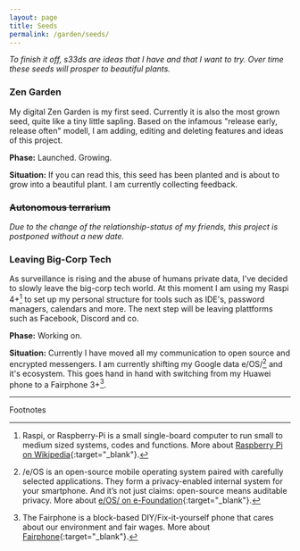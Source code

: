 ```yaml
---
layout: page
title: Seeds
permalink: /garden/seeds/
---
```


*To finish it off, s33ds are ideas that I have and that I want to try. Over time these seeds will prosper to beautiful plants.*

### Zen Garden
My digital Zen Garden is my first seed. Currently it is also the most grown seed, quite like a tiny little sapling. Based on the infamous "release early, release often" modell, I am adding, editing and deleting features and ideas of this project.

**Phase:** Launched. Growing.

**Situation:** If you can read this, this seed has been planted and is about to grow into a beautiful plant. I am currently collecting feedback.

### ~~Autonomous terrarium~~
*Due to the change of the relationship-status of my friends, this project is postponed without a new date.*

### Leaving Big-Corp Tech
As surveillance is rising and the abuse of humans private data, I've decided to slowly leave the big-corp tech world. At this moment I am using my Raspi 4+[^1] to set up my personal structure for tools such as IDE's, password managers, calendars and more. The next step will be leaving plattforms such as Facebook, Discord and co.

**Phase:** Working on.

**Situation:** Currently I have moved all my communication to open source and encrypted messengers. I am currently shifting my Google data e/OS/[^2] and it's ecosystem. This goes hand in hand with switching from my Huawei phone to a Fairphone 3+[^3].

<hr>
<span class="notes">Footnotes</span>

[^1]: Raspi, or Raspberry-Pi is a small single-board computer to run small to medium sized systems, codes and functions. More about [Raspberry Pi on Wikipedia](https://en.wikipedia.org/wiki/Raspberry_Pi){:target="_blank"}.
[^2]: /e/OS is an open-source mobile operating system paired with carefully selected applications. They form a privacy-enabled internal system for your smartphone. And it’s not just claims: open-source means auditable privacy. More about [e/OS/ on e-Foundation](https://e.foundation/e-os/){:target="_blank"}.
[^3]: The Fairphone is a block-based DIY/Fix-it-yourself phone that cares about our environment and fair wages. More about [Fairphone](https://www.fairphone.com/en/story/){:target="_blank"}.